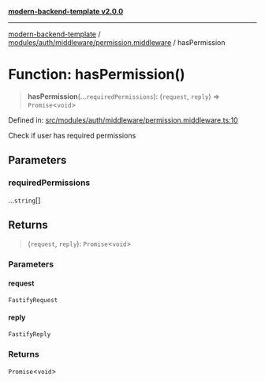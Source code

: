 [**modern-backend-template v2.0.0**](../../../../../README.md)

***

[modern-backend-template](../../../../../modules.md) / [modules/auth/middleware/permission.middleware](../README.md) / hasPermission

# Function: hasPermission()

> **hasPermission**(...`requiredPermissions`): (`request`, `reply`) => `Promise`\<`void`\>

Defined in: [src/modules/auth/middleware/permission.middleware.ts:10](https://github.com/maemreyo/saas-4cus-nodejs/blob/1a77de11cd6eaefe66c31c7f5de281673fc25ce5/src/modules/auth/middleware/permission.middleware.ts#L10)

Check if user has required permissions

## Parameters

### requiredPermissions

...`string`[]

## Returns

> (`request`, `reply`): `Promise`\<`void`\>

### Parameters

#### request

`FastifyRequest`

#### reply

`FastifyReply`

### Returns

`Promise`\<`void`\>
